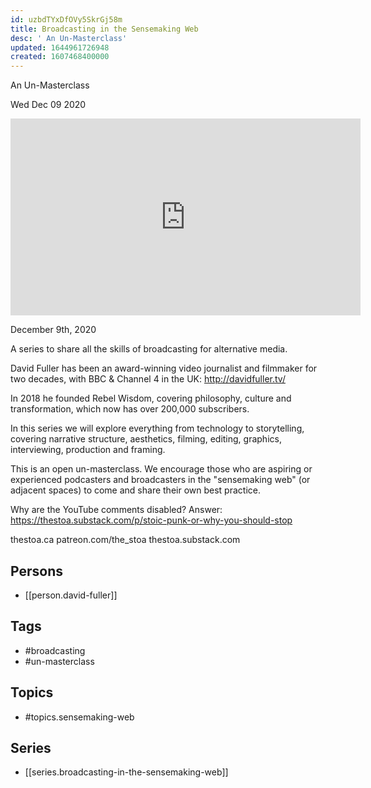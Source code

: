 ```yaml
---
id: uzbdTYxDfOVy5SkrGj58m
title: Broadcasting in the Sensemaking Web
desc: ' An Un-Masterclass'
updated: 1644961726948
created: 1607468400000
---
```



 An Un-Masterclass

Wed Dec 09 2020

<iframe width="560" height="315" src="https://www.youtube.com/embed/RZNIm6W2lpc" title="Broadcasting in the Sensemaking Web: An Un-Masterclass: Session 1 w/ David Fuller" frameborder="0" allow="accelerometer; autoplay; clipboard-write; encrypted-media; gyroscope; picture-in-picture" allowfullscreen ></iframe>

December 9th, 2020

A series to share all the skills of broadcasting for alternative media.

David Fuller has been an award-winning video journalist and filmmaker for two decades, with BBC & Channel 4 in the UK: http://davidfuller.tv/

In 2018 he founded Rebel Wisdom, covering philosophy, culture and transformation, which now has over 200,000 subscribers.

In this series we will explore everything from technology to storytelling, covering narrative structure, aesthetics, filming, editing, graphics, interviewing, production and framing.

This is an open un-masterclass. We encourage those who are aspiring or experienced podcasters and broadcasters in the "sensemaking web" (or adjacent spaces) to come and share their own best practice.

Why are the YouTube comments disabled? Answer: https://thestoa.substack.com/p/stoic-punk-or-why-you-should-stop

thestoa.ca
patreon.com/the_stoa
thestoa.substack.com

## Persons

- [[person.david-fuller]]

## Tags

- #broadcasting
- #un-masterclass

## Topics

- #topics.sensemaking-web

## Series

- [[series.broadcasting-in-the-sensemaking-web]]

